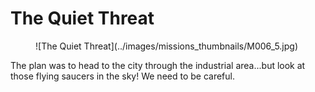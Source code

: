 # The Quiet Threat

<figure markdown>
![The Quiet Threat](../images/missions_thumbnails/M006_5.jpg)
</figure>

The plan was to head to the city through the industrial area...but look at those flying saucers in the sky! We need to be careful.
